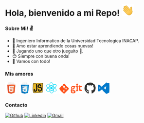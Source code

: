 <h1>Hola, bienvenido a mi Repo! <img src="https://raw.githubusercontent.com/oscarvalenzuela25/oscarvalenzuela25/main/hi.gif" width="40px"></h1>


<h3>Sobre Mi! ✌</h3>

- 📘 Ingeniero Informatico de la Universidad Tecnologica INACAP.
- 💖 Amo estar aprendiendo cosas nuevas!
- 👾 Jugando uno que otro jueguito 👀.
- 😊 Siempre con buena onda!
- 💪 Vamos con todo!

<h3> Mis amores</h3>

<p>
<img src="https://raw.githubusercontent.com/oscarvalenzuela25/oscarvalenzuela25/main/html.gif" width="40px">
<img src="https://raw.githubusercontent.com/oscarvalenzuela25/oscarvalenzuela25/main/css.gif" width="40px">
<img src="https://raw.githubusercontent.com/oscarvalenzuela25/oscarvalenzuela25/main/js_gif.webp" width="40px">
<img src="https://raw.githubusercontent.com/oscarvalenzuela25/oscarvalenzuela25/main/react_gif.webp" width="40px">
<img src="https://raw.githubusercontent.com/oscarvalenzuela25/oscarvalenzuela25/main/git.gif" width="80px">
<img src="https://raw.githubusercontent.com/oscarvalenzuela25/oscarvalenzuela25/main/git.webp" width="40px">
<img src="https://raw.githubusercontent.com/oscarvalenzuela25/oscarvalenzuela25/main/studioCode_gif.webp" width="40px">
  
</p>


<h3> Contacto </h3>

[![Github](https://img.shields.io/badge/-Github-000?style=flat&logo=Github&logoColor=white)](https://github.com/oscarvalenzuela25)
[![Linkedin](https://img.shields.io/badge/-LinkedIn-blue?style=flat&logo=Linkedin&logoColor=white)](https://www.linkedin.com/in/oscar-valenzuela-rojas-8b54701aa/)
[![Gmail](https://img.shields.io/badge/-Gmail-c14438?style=flat&logo=Gmail&logoColor=white)](mailto:oavr.18@gmail.com)

